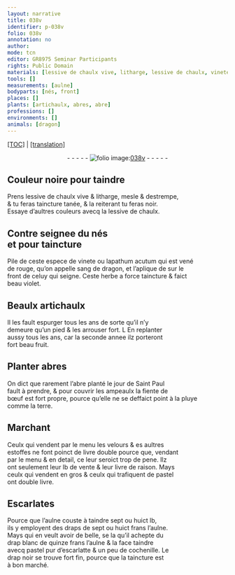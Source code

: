 ```yaml
---
layout: narrative
title: 038v
identifier: p-038v
folio: 038v
annotation: no
author:
mode: tcn
editor: GR8975 Seminar Participants
rights: Public Domain
materials: [lessive de chaulx vive, litharge, lessive de chaulx, vinete, lapathum acutum, sang de dragon, fiente de bœuf, pluye, terre, pastel, drap blanc, cochenille, drap noir, taincture]
tools: []
measurements: [aulne]
bodyparts: [nés, front]
places: []
plants: [artichaulx, abres, abre]
professions: []
environments: []
animals: [dragon]
---
```


 <p><a href="{{ site.baseurl }}/normalized/">[TOC]</a> | <a href="{{ site.baseurl }}/texts/p-038v_tl/" target="_blank">[translation]</a></p><div class="folio" align="center">- - - - - <a href="http://gallica.bnf.fr/ark:/12148/btv1b10500001g/f82.image" target="_blank"><img src="https://cu-mkp.github.io/2017-workshop-edition/assets/photo-icon.png" alt="folio image: " style="display:inline-block; margin-bottom:-3px;"/>038v</a> - - - - - </div>  
  

## Couleur noire pour taindre

 
P<span class="exp">rens</span> <span class="m">lessive de chaulx vive</span> & <span class="m">litharge</span>, mesle & destrempe,<br/> & tu feras taincture tanée, & la reiterant tu feras noir.<br/> Essaye d’aultres couleurs avecq la <span class="m">lessive de chaulx</span>.
 
 
  

## Contre seignee du <span class="bp">nés</span><br/> et pour taincture

 
Pile de ceste espece de <span class="m">vinete</span> ou <span class="m">lapathum acutum</span> qui est vené<br/> de rouge, qu’on appelle <span class="m">sang de <span class="al">dragon</span></span>, et l’aplique <span class="del">de</span> sur le<br/> <span class="bp">front</span> de celuy qui seigne. Ceste herbe a force taincture & faict<br/> beau violet.
 
 
  

## Beaulx <span class="pa">artichaulx</span>

 
Il les fault espurger <span class="tmp">tous les ans</span> de sorte qu’il n’y<br/> demeure qu’un pied & les arrouser fort. <span class="del">L</span> En replanter<br/> aussy <span class="tmp">tous les ans</span>, car la <span class="tmp">seconde annee</span> ilz porteront<br/> fort beau fruit.
 
 
  

## Planter <span class="pa">abres</span>

 
On dict que rarement l’<span class="pa">abre</span> planté le <span class="tmp">jour de S<span class="exp">ain</span>t Paul</span><br/> fault à prendre, & pour couvrir les ampeaulx la <span class="m">fiente de<br/> bœuf</span> est fort propre, pource qu’elle ne se deffaict point à la <span class="m">pluye</span><br/> co<span class="exp">mm</span>e la <span class="m">terre</span>.
 
 
  

## Marchant

 
Ceulx qui vendent par le menu les velours & <span class="del">es</span> aultres<br/> estoffes ne font poinct de livre double pource que, vendant<br/> par le menu & en detail, ce leur seroict trop de pene. Ilz<br/> ont seulem<span class="exp">ent</span> leur lb de vente & leur livre de raison. Mays<br/> ceulx qui vendent en gros & ceulx qui trafiquent de <span class="m">pastel</span><br/> ont double livre.
 
 
  

## Escarlates

 
Pource que l’<span class="ms">aulne</span> couste à taindre sept ou huict lb,<br/> ils y employent des draps de sept ou huict frans l’<span class="ms">aulne</span>.<br/> Mays qui en veult avoir de belle, <span class="del">se la</span> qu’il achepte du<br/> <span class="m">drap blanc</span> de quinze frans l’<span class="ms">aulne</span> & la face taindre<br/> avecq <span class="m">pastel</span> pur d’escarlatte & un peu de <span class="m">cochenille</span>. Le <br/> <span class="m">drap noir</span> se trouve fort fin, pource que la <span class="m">taincture</span> est <br/> à bon marché.
 
 